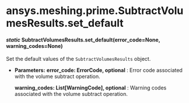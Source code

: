 # ansys.meshing.prime.SubtractVolumesResults.set_default



#### *static* SubtractVolumesResults.set_default(error_code=None, warning_codes=None)

Set the default values of the `SubtractVolumesResults` object.

* **Parameters:**
  **error_code: ErrorCode, optional**
  : Error code associated with the volume subtract operation.

  **warning_codes: List[WarningCode], optional**
  : Warning codes associated with the volume subtract operation.

<!-- !! processed by numpydoc !! -->
